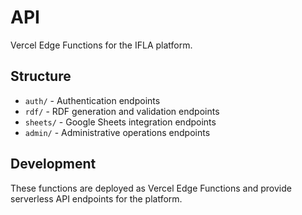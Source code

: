 # API

Vercel Edge Functions for the IFLA platform.

## Structure

- `auth/` - Authentication endpoints
- `rdf/` - RDF generation and validation endpoints
- `sheets/` - Google Sheets integration endpoints
- `admin/` - Administrative operations endpoints

## Development

These functions are deployed as Vercel Edge Functions and provide serverless API endpoints for the platform.